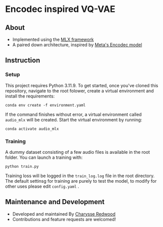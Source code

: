 # Encodec inspired VQ-VAE


## About
- Implemented using the [MLX framework](https://github.com/ml-explore/mlx)
- A paired down architecture, inspired by [Meta's Encodec model](https://github.com/facebookresearch/encodec)


## Instruction

### Setup
This project requires Python 3.11.9. To get started, once you've cloned this repository, navigate to the root folower, create a virtual environment and install the requirements:

```
conda env create -f environment.yaml
```

If the command finishes without error, a virtual environment called ```audio_mlx``` will be created. Start the virtual environment by running:

```
conda activate audio_mlx
```

### Training
A dummy dataset consisting of a few audio files is available in the root folder. You can launch a training with:

```
python train.py
```

Training loss will be logged in the ```train_log.log``` file in the root directory. The default settinsg for training are purely to test the model, to modify for other uses please edit  ```config.yaml``` .

## Maintenance and Development
- Developed and maintained By [Charysse Redwood](https://github.com/credwod)
- Contributions and feature requests are welcomed!